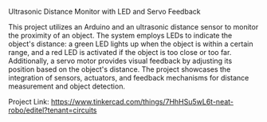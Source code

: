 Ultrasonic Distance Monitor with LED and Servo Feedback

This project utilizes an Arduino and an ultrasonic distance sensor to monitor the proximity of an object. The system employs LEDs to indicate the object's distance: a green LED lights up when the object is within a certain range, and a red LED is activated if the object is too close or too far. Additionally, a servo motor provides visual feedback by adjusting its position based on the object's distance. The project showcases the integration of sensors, actuators, and feedback mechanisms for distance measurement and object detection.

Project Link: https://www.tinkercad.com/things/7HhHSu5wL6t-neat-robo/editel?tenant=circuits